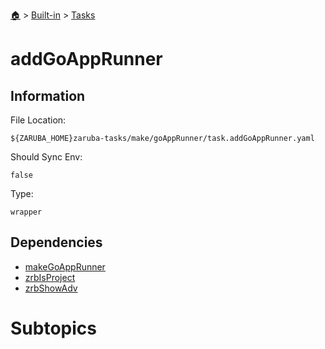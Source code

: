 <!--startTocHeader-->
[🏠](../../README.md) > [Built-in](../README.md) > [Tasks](README.md)
# addGoAppRunner
<!--endTocHeader-->


## Information

File Location:

    ${ZARUBA_HOME}zaruba-tasks/make/goAppRunner/task.addGoAppRunner.yaml

Should Sync Env:

    false

Type:

    wrapper


## Dependencies

- [makeGoAppRunner](make-go-app-runner.md)
- [zrbIsProject](zrb-is-project.md)
- [zrbShowAdv](zrb-show-adv.md)



# Subtopics
<!--startTocSubtopic-->
<!--endTocSubtopic-->